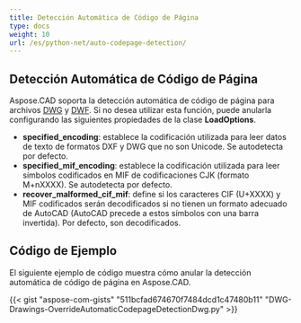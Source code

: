 ```yaml
---
title: Detección Automática de Código de Página
type: docs
weight: 10
url: /es/python-net/auto-codepage-detection/
---
```


## **Detección Automática de Código de Página**

Aspose.CAD soporta la detección automática de código de página para archivos [DWG](https://docs.fileformat.com/cad/dwg/) y [DWF](https://docs.fileformat.com/cad/dwf/). Si no desea utilizar esta función, puede anularla configurando las siguientes propiedades de la clase **LoadOptions**.

- **specified_encoding**: establece la codificación utilizada para leer datos de texto de formatos DXF y DWG que no son Unicode. Se autodetecta por defecto.
- **specified_mif_encoding**: establece la codificación utilizada para leer símbolos codificados en MIF de codificaciones CJK (formato M+nXXXX). Se autodetecta por defecto.
- **recover_malformed_cif_mif**: define si los caracteres CIF (U+XXXX) y MIF codificados serán decodificados si no tienen un formato adecuado de AutoCAD (AutoCAD precede a estos símbolos con una barra invertida). Por defecto, son decodificados.

## Código de Ejemplo

El siguiente ejemplo de código muestra cómo anular la detección automática de código de página en Aspose.CAD.

{{< gist "aspose-com-gists" "511bcfad674670f7484dcd1c47480b11" "DWG-Drawings-OverrideAutomaticCodepageDetectionDwg.py" >}}
